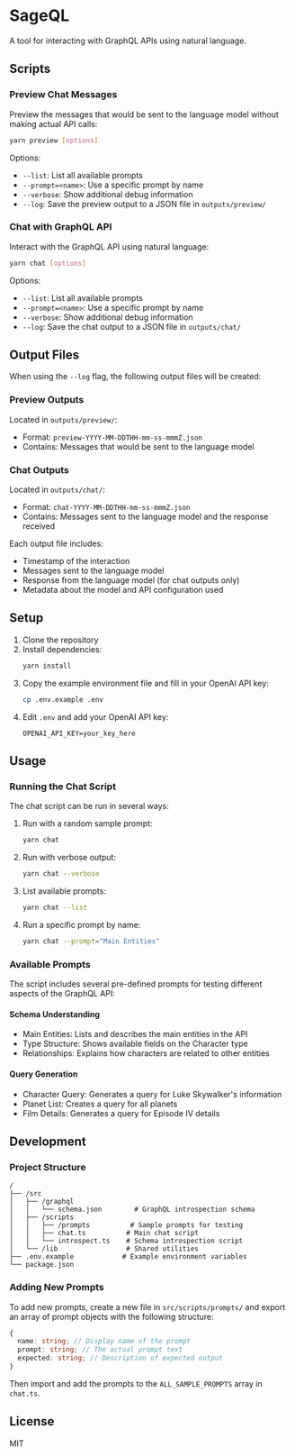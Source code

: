 # SageQL

A tool for interacting with GraphQL APIs using natural language.

## Scripts

### Preview Chat Messages

Preview the messages that would be sent to the language model without making actual API calls:

```bash
yarn preview [options]
```

Options:

- `--list`: List all available prompts
- `--prompt=<name>`: Use a specific prompt by name
- `--verbose`: Show additional debug information
- `--log`: Save the preview output to a JSON file in `outputs/preview/`

### Chat with GraphQL API

Interact with the GraphQL API using natural language:

```bash
yarn chat [options]
```

Options:

- `--list`: List all available prompts
- `--prompt=<name>`: Use a specific prompt by name
- `--verbose`: Show additional debug information
- `--log`: Save the chat output to a JSON file in `outputs/chat/`

## Output Files

When using the `--log` flag, the following output files will be created:

### Preview Outputs

Located in `outputs/preview/`:

- Format: `preview-YYYY-MM-DDTHH-mm-ss-mmmZ.json`
- Contains: Messages that would be sent to the language model

### Chat Outputs

Located in `outputs/chat/`:

- Format: `chat-YYYY-MM-DDTHH-mm-ss-mmmZ.json`
- Contains: Messages sent to the language model and the response received

Each output file includes:

- Timestamp of the interaction
- Messages sent to the language model
- Response from the language model (for chat outputs only)
- Metadata about the model and API configuration used

## Setup

1. Clone the repository
2. Install dependencies:
   ```bash
   yarn install
   ```
3. Copy the example environment file and fill in your OpenAI API key:
   ```bash
   cp .env.example .env
   ```
4. Edit `.env` and add your OpenAI API key:
   ```
   OPENAI_API_KEY=your_key_here
   ```

## Usage

### Running the Chat Script

The chat script can be run in several ways:

1. Run with a random sample prompt:

   ```bash
   yarn chat
   ```

2. Run with verbose output:

   ```bash
   yarn chat --verbose
   ```

3. List available prompts:

   ```bash
   yarn chat --list
   ```

4. Run a specific prompt by name:
   ```bash
   yarn chat --prompt="Main Entities"
   ```

### Available Prompts

The script includes several pre-defined prompts for testing different aspects of the GraphQL API:

#### Schema Understanding

- Main Entities: Lists and describes the main entities in the API
- Type Structure: Shows available fields on the Character type
- Relationships: Explains how characters are related to other entities

#### Query Generation

- Character Query: Generates a query for Luke Skywalker's information
- Planet List: Creates a query for all planets
- Film Details: Generates a query for Episode IV details

## Development

### Project Structure

```
/
├── /src
│   ├── /graphql
│   │   └── schema.json        # GraphQL introspection schema
│   ├── /scripts
│   │   ├── /prompts          # Sample prompts for testing
│   │   ├── chat.ts          # Main chat script
│   │   └── introspect.ts    # Schema introspection script
│   └── /lib                 # Shared utilities
├── .env.example            # Example environment variables
└── package.json
```

### Adding New Prompts

To add new prompts, create a new file in `src/scripts/prompts/` and export an array of prompt objects with the following structure:

```typescript
{
  name: string; // Display name of the prompt
  prompt: string; // The actual prompt text
  expected: string; // Description of expected output
}
```

Then import and add the prompts to the `ALL_SAMPLE_PROMPTS` array in `chat.ts`.

## License

MIT

